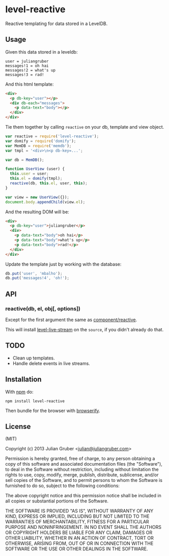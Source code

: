 # level-reactive

Reactive templating for data stored in a LevelDB.

## Usage

Given this data stored in a leveldb:

```
user = juliangruber
messages!1 = oh hai
messages!2 = what's up
messages!3 = rad!
```

And this html template:

```html
<div>
  <p db-key="user"></p>
  <div db-each="messages">
    <p data-text="body"></p>
  </div>
</div>
```

Tie them together by calling `reactive` on your db, template and view object.

```js
var reactive = require('level-reactive');
var domify = require('domify');
var MemDB = require('memdb');
var tmpl = '<div>\n<p db-key=...';

var db = MemDB();

function UserView (user) {
  this.user = user;
  this.el = domify(tmpl);
  reactive(db, this.el, user, this);
}

var view = new UserView({});
document.body.appendChild(view.el);
```

And the resulting DOM will be:

```html
<div>
  <p db-key="user">juliangruber</p>
  <div>
    <p data-text="body">oh hai</p>
    <p data-text="body">what's up</p>
    <p data-text="body">rad!</p>
  </div>
</div>
```

Update the template just by working with the database:

```js
db.put('user', 'mbalho');
db.put('messages!4', 'oh!');
```

## API

### reactive(db, el, obj[, options])

Except for the first argument the same as
[component/reactive](https://github.com/component/reactive).

This will install
[level-live-stream](https://github.com/dominictarr/level-live-stream) on the
`source`, if you didn't already do that.

## TODO

* Clean up templates.
* Handle delete events in live streams.

## Installation

With [npm](https://npmjs.org) do:

```
npm install level-reactive
```

Then bundle for the browser with
[browserify](https://github.com/substack/node-browserify).

## License

(MIT)

Copyright (c) 2013 Julian Gruber &lt;julian@juliangruber.com&gt;

Permission is hereby granted, free of charge, to any person obtaining a copy of
this software and associated documentation files (the "Software"), to deal in
the Software without restriction, including without limitation the rights to
use, copy, modify, merge, publish, distribute, sublicense, and/or sell copies
of the Software, and to permit persons to whom the Software is furnished to do
so, subject to the following conditions:

The above copyright notice and this permission notice shall be included in all
copies or substantial portions of the Software.

THE SOFTWARE IS PROVIDED "AS IS", WITHOUT WARRANTY OF ANY KIND, EXPRESS OR
IMPLIED, INCLUDING BUT NOT LIMITED TO THE WARRANTIES OF MERCHANTABILITY,
FITNESS FOR A PARTICULAR PURPOSE AND NONINFRINGEMENT. IN NO EVENT SHALL THE
AUTHORS OR COPYRIGHT HOLDERS BE LIABLE FOR ANY CLAIM, DAMAGES OR OTHER
LIABILITY, WHETHER IN AN ACTION OF CONTRACT, TORT OR OTHERWISE, ARISING FROM,
OUT OF OR IN CONNECTION WITH THE SOFTWARE OR THE USE OR OTHER DEALINGS IN THE
SOFTWARE.
